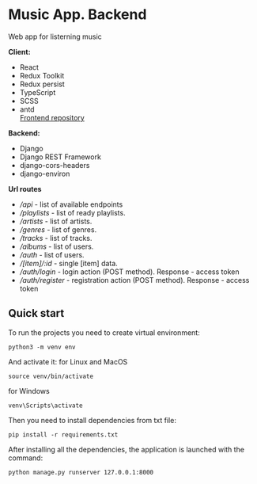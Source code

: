 # Music App. Backend

Web app for listerning music

**Client:**

-  React
-  Redux Toolkit
-  Redux persist
-  TypeScript
-  SCSS
-  antd <br />
[Frontend repository](https://github.com/Haskiro/music-app-frontend)

**Backend:**

-  Django
-  Django REST Framework
-  django-cors-headers
-  django-environ

**Url routes**

-  _/api_ - list of available endpoints
-  _/playlists_ - list of ready playlists.
-  _/artists_ - list of artists.
-  _/genres_ - list of genres.
-  _/tracks_ - list of tracks.
-  _/albums_ - list of users.
-  _/auth_ - list of users.
-  _/[item]/:id_ - single [item] data.
-  _/auth/login_ - login action (POST method). Response \- access token 
-  _/auth/register_ - registration action (POST method). Response \- access token 

## Quick start

To run the projects you need to create virtual environment:
```
python3 -m venv env
```
And activate it:
for Linux and MacOS
```
source venv/bin/activate
```
for Windows
```
venv\Scripts\activate  
```
Then you need to install dependencies from txt file:
```
pip install -r requirements.txt
```
After installing all the dependencies, the application is launched with the command:
```
python manage.py runserver 127.0.0.1:8000
```
